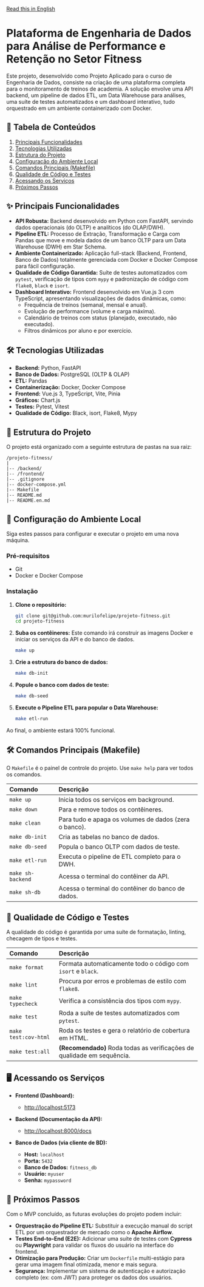 [Read this in English](README.en.md)

# Plataforma de Engenharia de Dados para Análise de Performance e Retenção no Setor Fitness

Este projeto, desenvolvido como Projeto Aplicado para o curso de Engenharia de Dados, consiste na criação de uma plataforma completa para o monitoramento de treinos de academia. A solução envolve uma API backend, um pipeline de dados ETL, um Data Warehouse para análises, uma suíte de testes automatizados e um dashboard interativo, tudo orquestrado em um ambiente containerizado com Docker.

## 🎯 Tabela de Conteúdos
1.  [Principais Funcionalidades](#-principais-funcionalidades)
2.  [Tecnologias Utilizadas](#-tecnologias-utilizadas)
3.  [Estrutura do Projeto](#-estrutura-do-projeto)
4.  [Configuração do Ambiente Local](#-configuração-do-ambiente-local)
5.  [Comandos Principais (Makefile)](#️-comandos-principais-makefile)
6.  [Qualidade de Código e Testes](#-qualidade-de-código-e-testes)
7.  [Acessando os Serviços](#-acessando-os-serviços)
8.  [Próximos Passos](#-próximos-passos)

## ✨ Principais Funcionalidades

* **API Robusta:** Backend desenvolvido em Python com FastAPI, servindo dados operacionais (do OLTP) e analíticos (do OLAP/DWH).
* **Pipeline ETL:** Processo de Extração, Transformação e Carga com Pandas que move e modela dados de um banco OLTP para um Data Warehouse (DWH) em Star Schema.
* **Ambiente Containerizado:** Aplicação full-stack (Backend, Frontend, Banco de Dados) totalmente gerenciada com Docker e Docker Compose para fácil configuração.
* **Qualidade de Código Garantida:** Suíte de testes automatizados com `pytest`, verificação de tipos com `mypy` e padronização de código com `flake8`, `black` e `isort`.
* **Dashboard Interativo:** Frontend desenvolvido em Vue.js 3 com TypeScript, apresentando visualizações de dados dinâmicas, como:
    * Frequência de treinos (semanal, mensal e anual).
    * Evolução de performance (volume e carga máxima).
    * Calendário de treinos com status (planejado, executado, não executado).
    * Filtros dinâmicos por aluno e por exercício.

## 🛠️ Tecnologias Utilizadas

- **Backend:** Python, FastAPI
- **Banco de Dados:** PostgreSQL (OLTP & OLAP)
- **ETL:** Pandas
- **Containerização:** Docker, Docker Compose
- **Frontend:** Vue.js 3, TypeScript, Vite, Pinia
- **Gráficos:** Chart.js
- **Testes:** Pytest, Vitest
- **Qualidade de Código:** Black, isort, Flake8, Mypy

## 📂 Estrutura do Projeto

O projeto está organizado com a seguinte estrutura de pastas na sua raiz:

```
/projeto-fitness/
|
|-- /backend/
|-- /frontend/
|-- .gitignore
|-- docker-compose.yml
|-- Makefile
|-- README.md
|-- README.en.md
```

## 🚀 Configuração do Ambiente Local

Siga estes passos para configurar e executar o projeto em uma nova máquina.

### Pré-requisitos
-   Git
-   Docker e Docker Compose

### Instalação

1.  **Clone o repositório:**
    ```bash
    git clone git@github.com:murilofelipe/projeto-fitness.git
    cd projeto-fitness
    ```

2.  **Suba os contêineres:**
    Este comando irá construir as imagens Docker e iniciar os serviços da API e do banco de dados.
    ```bash
    make up
    ```

3.  **Crie a estrutura do banco de dados:**
    ```bash
    make db-init
    ```

4.  **Popule o banco com dados de teste:**
    ```bash
    make db-seed
    ```
5.  **Execute o Pipeline ETL para popular o Data Warehouse:**
    ```bash
    make etl-run
    ```
Ao final, o ambiente estará 100% funcional.

## 🛠️ Comandos Principais (Makefile)

O `Makefile` é o painel de controle do projeto. Use `make help` para ver todos os comandos.

| Comando | Descrição |
| :--- | :--- |
| `make up` | Inicia todos os serviços em background. |
| `make down` | Para e remove todos os contêineres. |
| `make clean`| Para tudo e apaga os volumes de dados (zera o banco). |
| `make db-init` | Cria as tabelas no banco de dados. |
| `make db-seed` | Popula o banco OLTP com dados de teste. |
| `make etl-run`| Executa o pipeline de ETL completo para o DWH. |
| `make sh-backend` | Acessa o terminal do contêiner da API. |
| `make sh-db`| Acessa o terminal do contêiner do banco de dados. |

## 🧪 Qualidade de Código e Testes

A qualidade do código é garantida por uma suíte de formatação, linting, checagem de tipos e testes.

| Comando | Descrição |
| :--- | :--- |
| `make format` | Formata automaticamente todo o código com `isort` e `black`. |
| `make lint` | Procura por erros e problemas de estilo com `flake8`. |
| `make typecheck` | Verifica a consistência dos tipos com `mypy`. |
| `make test` | Roda a suíte de testes automatizados com `pytest`. |
| `make test:cov-html` | Roda os testes e gera o relatório de cobertura em HTML. |
| `make test:all` | **(Recomendado)** Roda todas as verificações de qualidade em sequência. |

## 🖥️ Acessando os Serviços

* **Frontend (Dashboard):**
    * [http://localhost:5173](http://localhost:5173)

* **Backend (Documentação da API):**
    * [http://localhost:8000/docs](http://localhost:8000/docs)

* **Banco de Dados (via cliente de BD):**
    * **Host:** `localhost`
    * **Porta:** `5432`
    * **Banco de Dados:** `fitness_db`
    * **Usuário:** `myuser`
    * **Senha:** `mypassword`

## 🔮 Próximos Passos

Com o MVP concluído, as futuras evoluções do projeto podem incluir:
-   **Orquestração do Pipeline ETL:** Substituir a execução manual do script ETL por um orquestrador de mercado como o **Apache Airflow**.
-   **Testes End-to-End (E2E):** Adicionar uma suíte de testes com **Cypress** ou **Playwright** para validar os fluxos do usuário na interface do frontend.
-   **Otimização para Produção:** Criar um `Dockerfile` multi-estágio para gerar uma imagem final otimizada, menor e mais segura.
-   **Segurança:** Implementar um sistema de autenticação e autorização completo (ex: com JWT) para proteger os dados dos usuários.